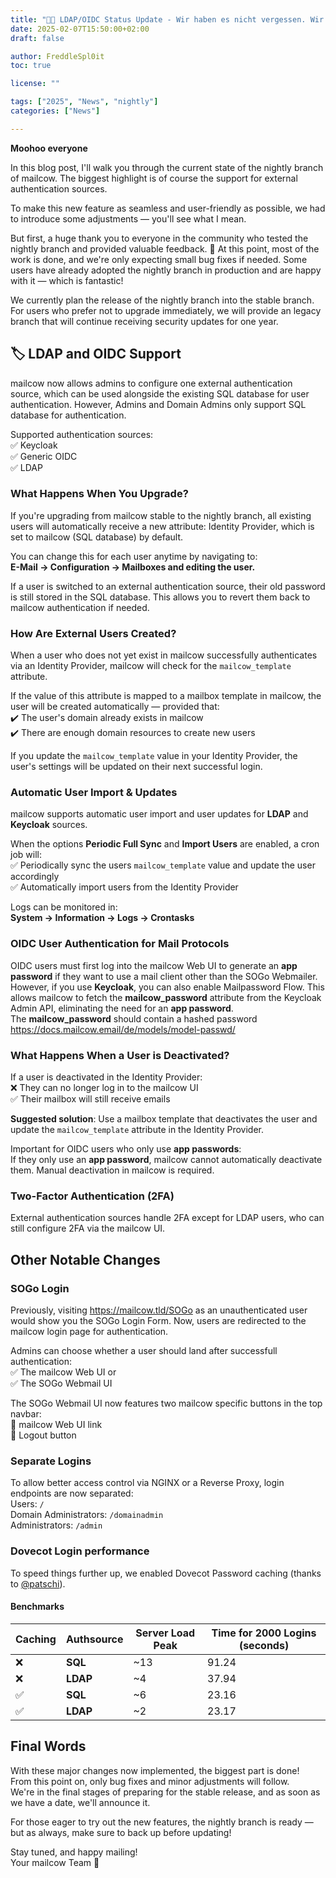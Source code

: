```yaml
---
title: "🌙🐄 LDAP/OIDC Status Update - Wir haben es nicht vergessen. Wir haben nur... viel getestet!"
date: 2025-02-07T15:50:00+02:00
draft: false

author: FreddleSpl0it
toc: true

license: ""

tags: ["2025", "News", "nightly"]
categories: ["News"]

---
```


**Moohoo everyone**

In this blog post, I'll walk you through the current state of the nightly branch of mailcow. The biggest highlight is of course the support for external authentication sources.  

To make this new feature as seamless and user-friendly as possible, we had to introduce some adjustments — you'll see what I mean.  

But first, a huge thank you to everyone in the community who tested the nightly branch and provided valuable feedback. 🙌 At this point, most of the work is done, and we're only expecting small bug fixes if needed. Some users have already adopted the nightly branch in production and are happy with it — which is fantastic!  

We currently plan the release of the nightly branch into the stable branch.  
For users who prefer not to upgrade immediately, we will provide an legacy branch that will continue receiving security updates for one year.  

## 🏷️ LDAP and OIDC Support

mailcow now allows admins to configure one external authentication source, which can be used alongside the existing SQL database for user authentication. However, Admins and Domain Admins only support SQL database for authentication.  

Supported authentication sources:  
✅ Keycloak  
✅ Generic OIDC  
✅ LDAP  

### What Happens When You Upgrade?  
If you're upgrading from mailcow stable to the nightly branch, all existing users will automatically receive a new attribute: Identity Provider, which is set to mailcow (SQL database) by default.  

You can change this for each user anytime by navigating to:  
**E-Mail -> Configuration -> Mailboxes and editing the user.**  

If a user is switched to an external authentication source, their old password is still stored in the SQL database. This allows you to revert them back to mailcow authentication if needed.  

### How Are External Users Created?  
When a user who does not yet exist in mailcow successfully authenticates via an Identity Provider, mailcow will check for the `mailcow_template` attribute.  

If the value of this attribute is mapped to a mailbox template in mailcow, the user will be created automatically — provided that:  
✔️ The user's domain already exists in mailcow  
✔️ There are enough domain resources to create new users  

If you update the `mailcow_template` value in your Identity Provider, the user's settings will be updated on their next successful login.  

### Automatic User Import & Updates  
mailcow supports automatic user import and user updates for **LDAP** and **Keycloak** sources.  

When the options **Periodic Full Sync** and **Import Users** are enabled, a cron job will:    
✅ Periodically sync the users `mailcow_template` value and update the user accordingly  
✅ Automatically import users from the Identity Provider  

Logs can be monitored in:  
**System -> Information -> Logs -> Crontasks**  

### OIDC User Authentication for Mail Protocols
OIDC users must first log into the mailcow Web UI to generate an **app password** if they want to use a mail client other than the SOGo Webmailer.  
However, if you use **Keycloak**, you can also enable Mailpassword Flow. This allows mailcow to fetch the **mailcow_password** attribute from the Keycloak Admin API, eliminating the need for an **app password**.  
The **mailcow_password** should contain a hashed password https://docs.mailcow.email/de/models/model-passwd/  

### What Happens When a User is Deactivated?  
If a user is deactivated in the Identity Provider:  
❌ They can no longer log in to the mailcow UI  
✅ Their mailbox will still receive emails  

**Suggested solution**: Use a mailbox template that deactivates the user and update the `mailcow_template` attribute in the Identity Provider.  

Important for OIDC users who only use **app passwords**:  
If they only use an **app password**, mailcow cannot automatically deactivate them. Manual deactivation in mailcow is required.  

### Two-Factor Authentication (2FA)  
External authentication sources handle 2FA except for LDAP users, who can still configure 2FA via the mailcow UI.  


## Other Notable Changes

### SOGo Login
Previously, visiting https://mailcow.tld/SOGo as an unauthenticated user would show you the SOGo Login Form. Now, users are redirected to the mailcow login page for authentication.  

Admins can choose whether a user should land after successfull authentication:  
✅ The mailcow Web UI or  
✅ The SOGo Webmail UI  

The SOGo Webmail UI now features two mailcow specific buttons in the top navbar:  
🔗 mailcow Web UI link  
🔴 Logout button  

### Separate Logins
To allow better access control via NGINX or a Reverse Proxy, login endpoints are now separated:  
Users: `/`  
Domain Administrators: `/domainadmin`  
Administrators: `/admin`  

### Dovecot Login performance
To speed things further up, we enabled Dovecot Password caching (thanks to [@patschi](https://github.com/patschi)).  

#### Benchmarks  
| Caching | Authsource | Server Load Peak | Time for 2000 Logins (seconds) |
|---------|------------------------|-----------------|------------------------------|
| ❌ | **SQL**  | ~13            | 91.24                        |
| ❌ | **LDAP** | ~4             | 37.94                        |
| ✅ | **SQL**     | ~6             | 23.16                        |
| ✅ | **LDAP**    | ~2             | 23.17                        |

## Final Words
With these major changes now implemented, the biggest part is done!  
From this point on, only bug fixes and minor adjustments will follow.  
We're in the final stages of preparing for the stable release, and as soon as we have a date, we'll announce it.  

For those eager to try out the new features, the nightly branch is ready — but as always, make sure to back up before updating!

Stay tuned, and happy mailing!   
Your mailcow Team 💌
